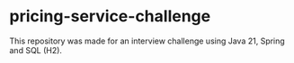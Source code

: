 # pricing-service-challenge
This repository was made for an interview challenge using Java 21, Spring and SQL (H2).
